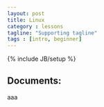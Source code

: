 ```yaml
---
layout: post
title: Linux 
category : lessons
tagline: "Supporting tagline"
tags : [intro, beginner]
---
```

{% include JB/setup %}

## Documents:
aaa





